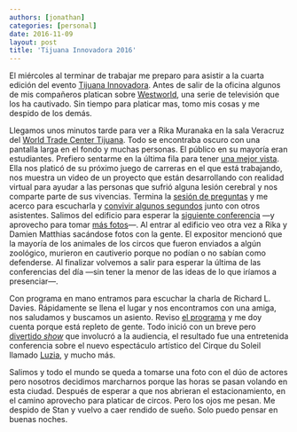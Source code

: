 ```yaml
---
authors: [jonathan]
categories: [personal]
date: 2016-11-09
layout: post
title: 'Tijuana Innovadora 2016'
---
```


El miércoles al terminar de trabajar me preparo para asistir a la cuarta edición del evento [Tijuana Innovadora][tijuana-innovadora].<!--more--> Antes de salir de la oficina algunos de mis compañeros platican sobre [Westworld][westworld], una serie de televisión que los ha cautivado. Sin tiempo para platicar mas, tomo mis cosas y me despido de los demás.

Llegamos unos minutos tarde para ver a Rika Muranaka en la sala Veracruz del [World Trade Center Tijuana][wtc-tijuana]. Todo se encontraba oscuro con una pantalla larga en el fondo y muchas personas. El público en su mayoría eran estudiantes. Prefiero sentarme en la última fila para tener [una mejor vista][una-mejor-vista]. Ella nos platicó de su próximo juego de carreras en el que está trabajando, nos muestra un video de un proyecto que están desarrollando con realidad virtual para ayudar a las personas que sufrió alguna lesión cerebral y nos comparte parte de sus vivencias. Termina la [sesión de preguntas][sesion-de-preguntas] y me acerco para escucharla y [convivir algunos segundos][convivir-algunos-segundos] junto con otros asistentes. Salimos del edificio para esperar la [siguiente conferencia][siguiente-conferencia] —y aprovecho para tomar [más fotos][mas-fotos]—. Al entrar al edificio veo otra vez a Rika y Damien Matthias sacándose fotos con la gente. El expositor mencionó que la mayoría de los animales de los circos que fueron enviados a algún zoológico, murieron en cautiverio porque no podían o no sabían como defenderse. Al finalizar volvemos a salir para esperar la última de las conferencias del día —sin tener la menor de las ideas de lo que iríamos a presenciar—.

Con programa en mano entramos para escuchar la charla de Richard L. Davies. Rápidamente se llena el lugar y nos encontramos con una amiga, nos saludamos y buscamos un asiento. Reviso [el programa][el-programa] y me doy cuenta porque está repleto de gente. Todo inició con un breve pero [divertido *show*][divertido-show] que involucró a la audiencia, el resultado fue una entretenida conferencia sobre el nuevo espectáculo artístico del Cirque du Soleil llamado [Luzia][luzia], y mucho más.

Salimos y todo el mundo se queda a tomarse una foto con el dúo de actores pero nosotros decidimos marcharnos porque las horas se pasan volando en esta ciudad. Después de esperar a que nos abrieran el estacionamiento, en el camino aprovecho para platicar de circos. Pero los ojos me pesan. Me despido de Stan y vuelvo a caer rendido de sueño. Solo puedo pensar en buenas noches.

[tijuana-innovadora]: http://tijuanainnovadora.com/
[westworld]: http://www.imdb.com/title/tt0475784/
[wtc-tijuana]: http://www.wtctijuana.com/
[una-mejor-vista]: https://flic.kr/p/NVA9ub
[sesion-de-preguntas]: https://youtu.be/fLPzUWU6TDs
[convivir-algunos-segundos]: https://youtu.be/pUbmhDOPCc8
[siguiente-conferencia]: http://www.tijuanainnovadora.com/dia-9/actividad-110
[mas-fotos]: https://flic.kr/p/PgoPr5
[el-programa]: http://www.tijuanainnovadora.com/dia-9/actividad-111
[divertido-show]: https://flic.kr/p/Pgp3CA
[luzia]: https://flic.kr/p/PgpzWh
